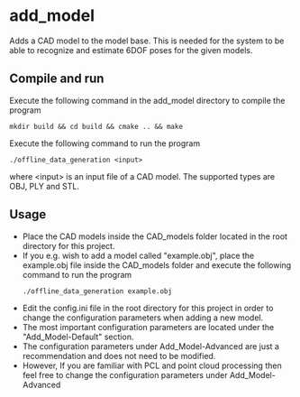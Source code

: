 # add_model
Adds a CAD model to the model base. This is needed for the system to be able to recognize and estimate 6DOF poses for the given models.

## Compile and run
Execute the following command in the add_model directory to compile the program
```
mkdir build && cd build && cmake .. && make
```
Execute the following command to run the program
```
./offline_data_generation <input>
```
where \<input\> is an input file of a CAD model. The supported types are OBJ, PLY and STL. 

## Usage
*  Place the CAD models inside the CAD_models folder located in the root directory for this project.
*  If you e.g. wish to add a model called "example.obj", place the example.obj file inside the CAD_models folder and
execute the following command to run the program
    ```
    ./offline_data_generation example.obj
    ```
* Edit the config.ini file in the root directory for this project in order to change the configuration parameters when adding a new model.
* The most important configuration parameters are located under the "Add_Model-Default" section. 
* The configuration parameters under Add_Model-Advanced are just a recommendation and does not need to be modified. 
* However, If you are familiar with PCL and point cloud processing then feel free to change the configuration parameters under Add_Model-Advanced 

